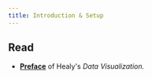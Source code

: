 ```yaml
---
title: Introduction & Setup
---
```



## Read

- **[Preface](https://socviz.co/index.html#preface)** of Healy's _Data Visualization._